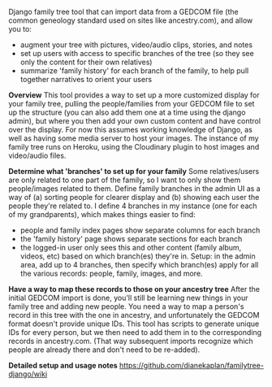 
Django family tree tool that can import data from a GEDCOM file (the 
common geneology standard used on sites like ancestry.com), and allow you to: 
- augment your tree with pictures, video/audio clips, stories, and notes
- set up users with access to specific branches of the tree (so they see only the content for their own relatives)
- summarize 'family history' for each branch of the family, to help pull together narratives to orient your users

**Overview**
This tool provides a way to set up a more customized display for your family tree, pulling the people/families from your 
GEDCOM file to set up the structure (you can also add them one at a time using the django admin), but where you then add 
your own custom content and have control over the display. For now this assumes working knowledge of Django, as well as 
having some media server to host your images. The instance of my family tree runs on Heroku, using the Cloudinary plugin
to host images and video/audio files. 

**Determine what 'branches' to set up for your family**
Some relatives/users are only related to one part of the family, so I want to only show them people/images related to them.
Define family branches in the admin UI as a way of (a) sorting people for clearer display and (b) showing each user the people 
they're related to. I define 4 branches in my instance (one for each of my grandparents), which makes things easier to find: 
- people and family index pages show separate columns for each branch
- the 'family history' page shows separate sections for each branch
- the logged-in user only sees this and other content (family album, videos, etc) based on which branch(es) they're in.
Setup: in the admin area, add up to 4 branches, then specify which branch(es) apply for all the various records: 
people, family, images, and more. 

**Have a way to map these records to those on your ancestry tree**
After the initial GEDCOM import is done, you'll still be learning new things in your family tree and adding new people. 
You need a way to map a person's record in this tree with the one in ancestry, and unfortunately the GEDCOM format
doesn't provide unique IDs. This tool has scripts to generate unique IDs for every person, but we then need to add them 
in to the corresponding records in ancestry.com. (That way subsequent imports recognize which people are already there 
and don't need to be re-added).

**Detailed setup and usage notes**
https://github.com/dianekaplan/familytree-django/wiki